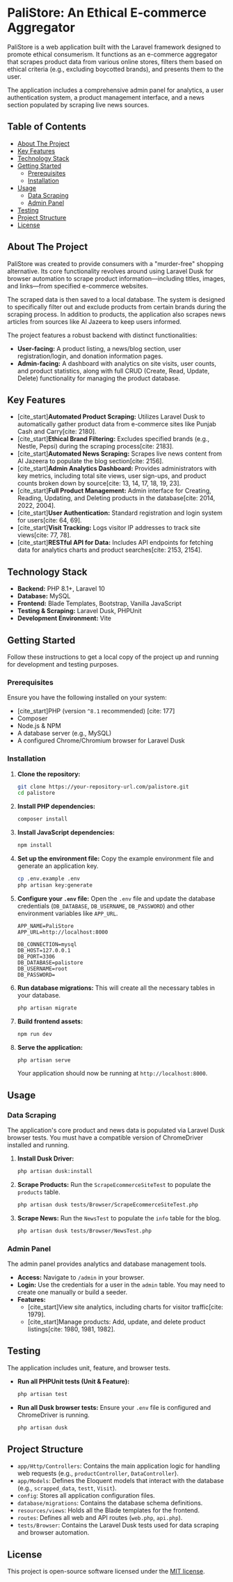 # PaliStore: An Ethical E-commerce Aggregator

PaliStore is a web application built with the Laravel framework designed to promote ethical consumerism. It functions as an e-commerce aggregator that scrapes product data from various online stores, filters them based on ethical criteria (e.g., excluding boycotted brands), and presents them to the user.

The application includes a comprehensive admin panel for analytics, a user authentication system, a product management interface, and a news section populated by scraping live news sources.

## Table of Contents

  - [About The Project](https://www.google.com/search?q=%23about-the-project)
  - [Key Features](https://www.google.com/search?q=%23key-features)
  - [Technology Stack](https://www.google.com/search?q=%23technology-stack)
  - [Getting Started](https://www.google.com/search?q=%23getting-started)
      - [Prerequisites](https://www.google.com/search?q=%23prerequisites)
      - [Installation](https://www.google.com/search?q=%23installation)
  - [Usage](https://www.google.com/search?q=%23usage)
      - [Data Scraping](https://www.google.com/search?q=%23data-scraping)
      - [Admin Panel](https://www.google.com/search?q=%23admin-panel)
  - [Testing](https://www.google.com/search?q=%23testing)
  - [Project Structure](https://www.google.com/search?q=%23project-structure)
  - [License](https://www.google.com/search?q=%23license)

## About The Project

PaliStore was created to provide consumers with a "murder-free" shopping alternative. Its core functionality revolves around using Laravel Dusk for browser automation to scrape product information—including titles, images, and links—from specified e-commerce websites.

The scraped data is then saved to a local database. The system is designed to specifically filter out and exclude products from certain brands during the scraping process. In addition to products, the application also scrapes news articles from sources like Al Jazeera to keep users informed.

The project features a robust backend with distinct functionalities:

  * **User-facing:** A product listing, a news/blog section, user registration/login, and donation information pages.
  * **Admin-facing:** A dashboard with analytics on site visits, user counts, and product statistics, along with full CRUD (Create, Read, Update, Delete) functionality for managing the product database.

## Key Features

  * [cite\_start]**Automated Product Scraping:** Utilizes Laravel Dusk to automatically gather product data from e-commerce sites like Punjab Cash and Carry[cite: 2180].
  * [cite\_start]**Ethical Brand Filtering:** Excludes specified brands (e.g., Nestle, Pepsi) during the scraping process[cite: 2183].
  * [cite\_start]**Automated News Scraping:** Scrapes live news content from Al Jazeera to populate the blog section[cite: 2156].
  * [cite\_start]**Admin Analytics Dashboard:** Provides administrators with key metrics, including total site views, user sign-ups, and product counts broken down by source[cite: 13, 14, 17, 18, 19, 23].
  * [cite\_start]**Full Product Management:** Admin interface for Creating, Reading, Updating, and Deleting products in the database[cite: 2014, 2022, 2004].
  * [cite\_start]**User Authentication:** Standard registration and login system for users[cite: 64, 69].
  * [cite\_start]**Visit Tracking:** Logs visitor IP addresses to track site views[cite: 77, 78].
  * [cite\_start]**RESTful API for Data:** Includes API endpoints for fetching data for analytics charts and product searches[cite: 2153, 2154].

## Technology Stack

  * **Backend:** PHP 8.1+, Laravel 10
  * **Database:** MySQL
  * **Frontend:** Blade Templates, Bootstrap, Vanilla JavaScript
  * **Testing & Scraping:** Laravel Dusk, PHPUnit
  * **Development Environment:** Vite

## Getting Started

Follow these instructions to get a local copy of the project up and running for development and testing purposes.

### Prerequisites

Ensure you have the following installed on your system:

  * [cite\_start]PHP (version `^8.1` recommended) [cite: 177]
  * Composer
  * Node.js & NPM
  * A database server (e.g., MySQL)
  * A configured Chrome/Chromium browser for Laravel Dusk

### Installation

1.  **Clone the repository:**

    ```bash
    git clone https://your-repository-url.com/palistore.git
    cd palistore
    ```

2.  **Install PHP dependencies:**

    ```bash
    composer install
    ```

3.  **Install JavaScript dependencies:**

    ```bash
    npm install
    ```

4.  **Set up the environment file:**
    Copy the example environment file and generate an application key.

    ```bash
    cp .env.example .env
    php artisan key:generate
    ```

5.  **Configure your `.env` file:**
    Open the `.env` file and update the database credentials (`DB_DATABASE`, `DB_USERNAME`, `DB_PASSWORD`) and other environment variables like `APP_URL`.

    ```dotenv
    APP_NAME=PaliStore
    APP_URL=http://localhost:8000

    DB_CONNECTION=mysql
    DB_HOST=127.0.0.1
    DB_PORT=3306
    DB_DATABASE=palistore
    DB_USERNAME=root
    DB_PASSWORD=
    ```

6.  **Run database migrations:**
    This will create all the necessary tables in your database.

    ```bash
    php artisan migrate
    ```

7.  **Build frontend assets:**

    ```bash
    npm run dev
    ```

8.  **Serve the application:**

    ```bash
    php artisan serve
    ```

    Your application should now be running at `http://localhost:8000`.

## Usage

### Data Scraping

The application's core product and news data is populated via Laravel Dusk browser tests. You must have a compatible version of ChromeDriver installed and running.

1.  **Install Dusk Driver:**
    ```bash
    php artisan dusk:install
    ```
2.  **Scrape Products:**
    Run the `ScrapeEcommerceSiteTest` to populate the `products` table.
    ```bash
    php artisan dusk tests/Browser/ScrapeEcommerceSiteTest.php
    ```
3.  **Scrape News:**
    Run the `NewsTest` to populate the `info` table for the blog.
    ```bash
    php artisan dusk tests/Browser/NewsTest.php
    ```

### Admin Panel

The admin panel provides analytics and database management tools.

  * **Access:** Navigate to `/admin` in your browser.
  * **Login:** Use the credentials for a user in the `admin` table. You may need to create one manually or build a seeder.
  * **Features:**
      * [cite\_start]View site analytics, including charts for visitor traffic[cite: 1979].
      * [cite\_start]Manage products: Add, update, and delete product listings[cite: 1980, 1981, 1982].

## Testing

The application includes unit, feature, and browser tests.

  * **Run all PHPUnit tests (Unit & Feature):**

    ```bash
    php artisan test
    ```

  * **Run all Dusk browser tests:**
    Ensure your `.env` file is configured and ChromeDriver is running.

    ```bash
    php artisan dusk
    ```

## Project Structure

  * `app/Http/Controllers`: Contains the main application logic for handling web requests (e.g., `productController`, `DataController`).
  * `app/Models`: Defines the Eloquent models that interact with the database (e.g., `scrapped_data`, `testt`, `Visit`).
  * `config`: Stores all application configuration files.
  * `database/migrations`: Contains the database schema definitions.
  * `resources/views`: Holds all the Blade templates for the frontend.
  * `routes`: Defines all web and API routes (`web.php`, `api.php`).
  * `tests/Browser`: Contains the Laravel Dusk tests used for data scraping and browser automation.

## License

This project is open-source software licensed under the [MIT license](https://opensource.org/licenses/MIT).